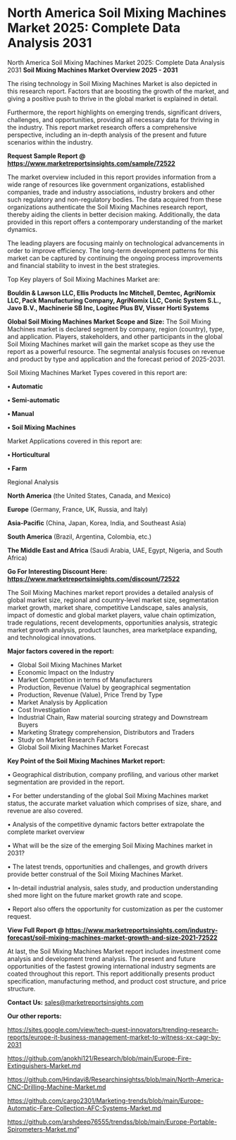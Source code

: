 # North America Soil Mixing Machines Market 2025: Complete Data Analysis 2031
North America Soil Mixing Machines Market 2025: Complete Data Analysis 2031
<Strong> Soil Mixing Machines Market Overview 2025 - 2031</strong>

The rising technology in Soil Mixing Machines Market is also depicted in this research report. Factors that are boosting the growth of the market, and giving a positive push to thrive in the global market is explained in detail.

Furthermore, the report highlights on emerging trends, significant drivers, challenges, and opportunities, providing all necessary data for thriving in the industry. This report market research offers a comprehensive perspective, including an in-depth analysis of the present and future scenarios within the industry.

<strong>Request Sample Report @ <a href=https://www.marketreportsinsights.com/sample/72522>https://www.marketreportsinsights.com/sample/72522</a></strong>

The market overview included in this report provides information from a wide range of resources like government organizations, established companies, trade and industry associations, industry brokers and other such regulatory and non-regulatory bodies. The data acquired from these organizations authenticate the Soil Mixing Machines research report, thereby aiding the clients in better decision making. Additionally, the data provided in this report offers a contemporary understanding of the market dynamics.

The leading players are focusing mainly on technological advancements in order to improve efficiency. The long-term development patterns for this market can be captured by continuing the ongoing process improvements and financial stability to invest in the best strategies.

Top Key players of Soil Mixing Machines Market are:

<strong>Bouldin & Lawson LLC, Ellis Products Inc Mitchell, Demtec, AgriNomix LLC, Pack Manufacturing Company, AgriNomix LLC, Conic System S.L., Javo B.V., Machinerie SB Inc, Logitec Plus BV, Visser Horti Systems</strong>

<strong><b>Global Soil Mixing Machines Market Scope and Size:</b></strong>
The Soil Mixing Machines market is declared segment by company, region (country), type, and application. Players, stakeholders, and other participants in the global Soil Mixing Machines market will gain the market scope as they use the report as a powerful resource. The segmental analysis focuses on revenue and product by type and application and the forecast period of 2025-2031.

Soil Mixing Machines Market Types covered in this report are:

<strong>• Automatic

• Semi-automatic

• Manual

• Soil Mixing Machines</strong>

Market Applications covered in this report are:

<strong>• Horticultural

• Farm</strong> 

Regional Analysis

<strong>North America</strong> (the United States, Canada, and Mexico)

<strong>Europe</strong> (Germany, France, UK, Russia, and Italy)

<strong>Asia-Pacific</strong> (China, Japan, Korea, India, and Southeast Asia)

<strong>South America</strong> (Brazil, Argentina, Colombia, etc.)

<strong>The Middle East and Africa</strong> (Saudi Arabia, UAE, Egypt, Nigeria, and South Africa)

<strong>Go For Interesting Discount Here: <a href=https://www.marketreportsinsights.com/discount/72522>https://www.marketreportsinsights.com/discount/72522</a></strong>

The Soil Mixing Machines market report provides a detailed analysis of global market size, regional and country-level market size, segmentation market growth, market share, competitive Landscape, sales analysis, impact of domestic and global market players, value chain optimization, trade regulations, recent developments, opportunities analysis, strategic market growth analysis, product launches, area marketplace expanding, and technological innovations.

<strong><b>Major factors covered in the report:</b></strong>
<ul>
  <li>Global Soil Mixing Machines Market </li>
  <li>Economic Impact on the Industry</li>
  <li>Market Competition in terms of Manufacturers</li>
  <li>Production, Revenue (Value) by geographical segmentation</li>
  <li>Production, Revenue (Value), Price Trend by Type</li>
  <li>Market Analysis by Application</li>
  <li>Cost Investigation</li>
  <li>Industrial Chain, Raw material sourcing strategy and Downstream Buyers</li>
  <li>Marketing Strategy comprehension, Distributors and Traders</li>
  <li>Study on Market Research Factors</li>
  <li>Global Soil Mixing Machines Market Forecast</li>
</ul>

<strong><b>Key Point of the Soil Mixing Machines Market report:</b></strong>

• Geographical distribution, company profiling, and various other market segmentation are provided in the report.

• For better understanding of the global Soil Mixing Machines market status, the accurate market valuation which comprises of size, share, and revenue are also covered.

• Analysis of the competitive dynamic factors better extrapolate the complete market overview

• What will be the size of the emerging Soil Mixing Machines market in 2031?

• The latest trends, opportunities and challenges, and growth drivers provide better construal of the Soil Mixing Machines Market.

• In-detail industrial analysis, sales study, and production understanding shed more light on the future market growth rate and scope.

• Report also offers the opportunity for customization as per the customer request.

<strong><b>View Full Report @ <a href=https://www.marketreportsinsights.com/industry-forecast/soil-mixing-machines-market-growth-and-size-2021-72522>https://www.marketreportsinsights.com/industry-forecast/soil-mixing-machines-market-growth-and-size-2021-72522</a></b></strong>


At last, the Soil Mixing Machines Market report includes investment come analysis and development trend analysis. The present and future opportunities of the fastest growing international industry segments are coated throughout this report. This report additionally presents product specification, manufacturing method, and product cost structure, and price structure.

<strong>Contact Us:</strong>
sales@marketreportsinsights.com

<strong>Our other reports:</strong>

<a href=https://sites.google.com/view/tech-quest-innovators/trending-research-reports/europe-it-business-management-market-to-witness-xx-cagr-by-2031>https://sites.google.com/view/tech-quest-innovators/trending-research-reports/europe-it-business-management-market-to-witness-xx-cagr-by-2031</a>

<a href=https://github.com/anokhi121/Research/blob/main/Europe-Fire-Extinguishers-Market.md>https://github.com/anokhi121/Research/blob/main/Europe-Fire-Extinguishers-Market.md</a>

<a href=https://github.com/Hindavi8/Researchinsightss/blob/main/North-America-CNC-Drilling-Machine-Market.md>https://github.com/Hindavi8/Researchinsightss/blob/main/North-America-CNC-Drilling-Machine-Market.md</a>

<a href=https://github.com/cargo2301/Marketing-trends/blob/main/Europe-Automatic-Fare-Collection-AFC-Systems-Market.md>https://github.com/cargo2301/Marketing-trends/blob/main/Europe-Automatic-Fare-Collection-AFC-Systems-Market.md</a>

<a href=https://github.com/arshdeep76555/trendss/blob/main/Europe-Portable-Spirometers-Market.md>https://github.com/arshdeep76555/trendss/blob/main/Europe-Portable-Spirometers-Market.md</a>"
